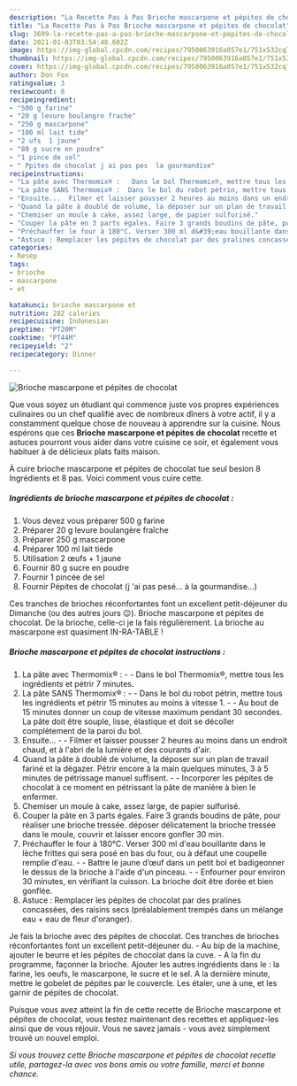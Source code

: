 ```yaml
---
description: "La Recette Pas à Pas Brioche mascarpone et pépites de chocolat"
title: "La Recette Pas à Pas Brioche mascarpone et pépites de chocolat"
slug: 3699-la-recette-pas-a-pas-brioche-mascarpone-et-pepites-de-chocolat
date: 2021-01-03T03:54:48.602Z
image: https://img-global.cpcdn.com/recipes/7950063916a057e1/751x532cq70/brioche-mascarpone-et-pepites-de-chocolat-photo-principale-de-la-recette.jpg
thumbnail: https://img-global.cpcdn.com/recipes/7950063916a057e1/751x532cq70/brioche-mascarpone-et-pepites-de-chocolat-photo-principale-de-la-recette.jpg
cover: https://img-global.cpcdn.com/recipes/7950063916a057e1/751x532cq70/brioche-mascarpone-et-pepites-de-chocolat-photo-principale-de-la-recette.jpg
author: Don Fox
ratingvalue: 3
reviewcount: 8
recipeingredient:
- "500 g farine"
- "20 g levure boulangre frache"
- "250 g mascarpone"
- "100 ml lait tide"
- "2 ufs  1 jaune"
- "80 g sucre en poudre"
- "1 pince de sel"
- " Ppites de chocolat j ai pas pes  la gourmandise"
recipeinstructions:
- "La pâte avec Thermomix® :   Dans le bol Thermomix®, mettre tous les ingrédients et pétrir 7 minutes."
- "La pâte SANS Thermomix® :  Dans le bol du robot pétrin, mettre tous les ingrédients et pétrir 15 minutes au moins à vitesse 1.   Au bout de 15 minutes donner un coup de vitesse maximum pendant 30 secondes. La pâte doit être souple, lisse, élastique et doit se décoller complètement de la paroi du bol."
- "Ensuite...  Filmer et laisser pousser 2 heures au moins dans un endroit chaud, et à l&#39;abri de la lumière et des courants d&#39;air."
- "Quand la pâte à doublé de volume, la déposer sur un plan de travail fariné et la dégazer. Pétrir encore à la main quelques minutes, 3 à 5 minutes de pétrissage manuel suffisent.  Incorporer les pépites de chocolat à ce moment en pétrissant la pâte de manière à bien le enfermer."
- "Chemiser un moule à cake, assez large, de papier sulfurisé."
- "Couper la pâte en 3 parts égales. Faire 3 grands boudins de pâte, pour réaliser une brioche tressée. déposer délicatement la brioche tressée dans le moule, couvrir et laisser encore gonfler 30 min."
- "Préchauffer le four à 180°C. Verser 300 ml d&#39;eau bouillante dans le lèche frittes qui sera posé en bas du four, ou à défaut une coupelle remplie d&#39;eau.  Battre le jaune d’œuf dans un petit bol et badigeonner le dessus de la brioche à l&#39;aide d&#39;un pinceau.  Enfourner pour environ 30 minutes, en vérifiant la cuisson. La brioche doit être dorée et bien gonflée."
- "Astuce : Remplacer les pépites de chocolat par des pralines concassées, des raisins secs (préalablement trempés dans un mélange eau + eau de fleur d&#39;oranger)."
categories:
- Resep
tags:
- brioche
- mascarpone
- et

katakunci: brioche mascarpone et 
nutrition: 282 calories
recipecuisine: Indonesian
preptime: "PT20M"
cooktime: "PT44M"
recipeyield: "2"
recipecategory: Dinner

---
```



![Brioche mascarpone et pépites de chocolat](https://img-global.cpcdn.com/recipes/7950063916a057e1/751x532cq70/brioche-mascarpone-et-pepites-de-chocolat-photo-principale-de-la-recette.jpg)

Que vous soyez un étudiant qui commence juste vos propres expériences culinaires ou un chef qualifié avec de nombreux dîners à votre actif, il y a constamment quelque chose de nouveau à apprendre sur la cuisine. Nous espérons que ces <strong> Brioche mascarpone et pépites de chocolat </strong> recette et astuces pourront vous aider dans votre cuisine ce soir, et également vous habituer à de délicieux plats faits maison.

<!--inarticleads1-->

À cuire brioche mascarpone et pépites de chocolat tue seul besion 8 Ingrédients et 8 pas. Voici comment vous cuire cette.

##### Ingrédients de brioche mascarpone et pépites de chocolat :

1. Vous devez vous préparer 500 g farine
1. Préparer 20 g levure boulangère fraîche
1. Préparer 250 g mascarpone
1. Préparer 100 ml lait tiède
1. Utilisation 2 œufs + 1 jaune
1. Fournir 80 g sucre en poudre
1. Fournir 1 pincée de sel
1. Fournir  Pépites de chocolat (j &#39;ai pas pesé... à la gourmandise...)


Ces tranches de brioches réconfortantes font un excellent petit-déjeuner du Dimanche (ou des autres jours 😉). Brioche mascarpone et pépites de chocolat. De la brioche, celle-ci je la fais régulièrement. La brioche au mascarpone est quasiment IN-RA-TABLE ! 

<!--inarticleads2-->

##### Brioche mascarpone et pépites de chocolat instructions :

1. La pâte avec Thermomix® :  -  - Dans le bol Thermomix®, mettre tous les ingrédients et pétrir 7 minutes.
1. La pâte SANS Thermomix® : -  - Dans le bol du robot pétrin, mettre tous les ingrédients et pétrir 15 minutes au moins à vitesse 1.  -  - Au bout de 15 minutes donner un coup de vitesse maximum pendant 30 secondes. La pâte doit être souple, lisse, élastique et doit se décoller complètement de la paroi du bol.
1. Ensuite... -  - Filmer et laisser pousser 2 heures au moins dans un endroit chaud, et à l&#39;abri de la lumière et des courants d&#39;air.
1. Quand la pâte à doublé de volume, la déposer sur un plan de travail fariné et la dégazer. Pétrir encore à la main quelques minutes, 3 à 5 minutes de pétrissage manuel suffisent. -  - Incorporer les pépites de chocolat à ce moment en pétrissant la pâte de manière à bien le enfermer.
1. Chemiser un moule à cake, assez large, de papier sulfurisé.
1. Couper la pâte en 3 parts égales. Faire 3 grands boudins de pâte, pour réaliser une brioche tressée. déposer délicatement la brioche tressée dans le moule, couvrir et laisser encore gonfler 30 min.
1. Préchauffer le four à 180°C. Verser 300 ml d&#39;eau bouillante dans le lèche frittes qui sera posé en bas du four, ou à défaut une coupelle remplie d&#39;eau. -  - Battre le jaune d’œuf dans un petit bol et badigeonner le dessus de la brioche à l&#39;aide d&#39;un pinceau. -  - Enfourner pour environ 30 minutes, en vérifiant la cuisson. La brioche doit être dorée et bien gonflée.
1. Astuce : Remplacer les pépites de chocolat par des pralines concassées, des raisins secs (préalablement trempés dans un mélange eau + eau de fleur d&#39;oranger).


Je fais la brioche avec des pépites de chocolat. Ces tranches de brioches réconfortantes font un excellent petit-déjeuner du. - Au bip de la machine, ajouter le beurre et les pépites de chocolat dans la cuve. - A la fin du programme, façonner la brioche. Ajouter les autres ingrédients dans le : la farine, les oeufs, le mascarpone, le sucre et le sel. A la dernière minute, mettre le gobelet de pépites par le couvercle. Les étaler, une à une, et les garnir de pépites de chocolat. 

<!--inarticleads1-->

<p>
Puisque vous avez atteint la fin de cette recette de Brioche mascarpone et pépites de chocolat, vous testez maintenant des recettes et appliquez-les ainsi que de vous réjouir. Vous ne savez jamais - vous avez simplement trouvé un nouvel emploi.
</p>

<p>
<i>Si vous trouvez cette Brioche mascarpone et pépites de chocolat recette utile, partagez-la avec vos bons amis ou votre famille, merci et bonne chance.</i>
</p>
